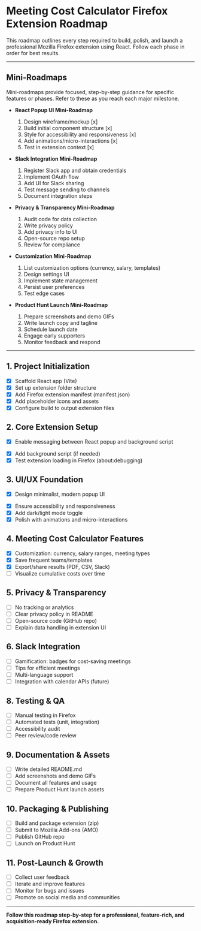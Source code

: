 # Meeting Cost Calculator Firefox Extension Roadmap

This roadmap outlines every step required to build, polish, and launch a professional Mozilla Firefox extension using React. Follow each phase in order for best results.

---

## Mini-Roadmaps

Mini-roadmaps provide focused, step-by-step guidance for specific features or phases. Refer to these as you reach each major milestone.

- **React Popup UI Mini-Roadmap**

  1. Design wireframe/mockup [x]
  2. Build initial component structure [x]
  3. Style for accessibility and responsiveness [x]
  4. Add animations/micro-interactions [x]
  5. Test in extension context [x]

- **Slack Integration Mini-Roadmap**

  1. Register Slack app and obtain credentials
  2. Implement OAuth flow
  3. Add UI for Slack sharing
  4. Test message sending to channels
  5. Document integration steps

- **Privacy & Transparency Mini-Roadmap**

  1. Audit code for data collection
  2. Write privacy policy
  3. Add privacy info to UI
  4. Open-source repo setup
  5. Review for compliance

- **Customization Mini-Roadmap**

  1. List customization options (currency, salary, templates)
  2. Design settings UI
  3. Implement state management
  4. Persist user preferences
  5. Test edge cases

- **Product Hunt Launch Mini-Roadmap**
  1. Prepare screenshots and demo GIFs
  2. Write launch copy and tagline
  3. Schedule launch date
  4. Engage early supporters
  5. Monitor feedback and respond

---

## 1. Project Initialization

- [x] Scaffold React app (Vite)
- [x] Set up extension folder structure
- [x] Add Firefox extension manifest (manifest.json)
- [x] Add placeholder icons and assets
- [x] Configure build to output extension files

## 2. Core Extension Setup

- [x] Enable messaging between React popup and background script

* [x] Add background script (if needed)
* [x] Test extension loading in Firefox (about:debugging)

## 3. UI/UX Foundation

- [x] Design minimalist, modern popup UI

* [x] Ensure accessibility and responsiveness
* [x] Add dark/light mode toggle
* [x] Polish with animations and micro-interactions

## 4. Meeting Cost Calculator Features

- [x] Customization: currency, salary ranges, meeting types
- [x] Save frequent teams/templates
- [x] Export/share results (PDF, CSV, Slack)
- [ ] Visualize cumulative costs over time

## 5. Privacy & Transparency

- [ ] No tracking or analytics
- [ ] Clear privacy policy in README
- [ ] Open-source code (GitHub repo)
- [ ] Explain data handling in extension UI

## 6. Slack Integration

- [ ] Gamification: badges for cost-saving meetings
- [ ] Tips for efficient meetings
- [ ] Multi-language support
- [ ] Integration with calendar APIs (future)

## 8. Testing & QA

- [ ] Manual testing in Firefox
- [ ] Automated tests (unit, integration)
- [ ] Accessibility audit
- [ ] Peer review/code review

## 9. Documentation & Assets

- [ ] Write detailed README.md
- [ ] Add screenshots and demo GIFs
- [ ] Document all features and usage
- [ ] Prepare Product Hunt launch assets

## 10. Packaging & Publishing

- [ ] Build and package extension (zip)
- [ ] Submit to Mozilla Add-ons (AMO)
- [ ] Publish GitHub repo
- [ ] Launch on Product Hunt

## 11. Post-Launch & Growth

- [ ] Collect user feedback
- [ ] Iterate and improve features
- [ ] Monitor for bugs and issues
- [ ] Promote on social media and communities

---

**Follow this roadmap step-by-step for a professional, feature-rich, and acquisition-ready Firefox extension.**
